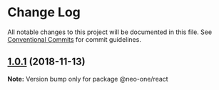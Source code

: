 # Change Log

All notable changes to this project will be documented in this file.
See [Conventional Commits](https://conventionalcommits.org) for commit guidelines.

## [1.0.1](https://github.com/neo-one-suite/neo-one/compare/@neo-one/react@1.0.0...@neo-one/react@1.0.1) (2018-11-13)

**Note:** Version bump only for package @neo-one/react
